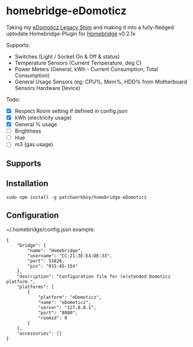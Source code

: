 # homebridge-eDomoticz
Taking my [eDomoticz Legacy Shim](https://github.com/PatchworkBoy/eDomoticz) and 
making it into a fully-fledged uptodate Homebridge-Plugin 
for [Homebridge](https://github.com/nfarina/homebridge) v0.2.1x

Supports:
- Switches (Light / Socket On & Off & status)
- Temperature Sensors (Current Temperature, deg C)
- Power Meters (General, kWh - Current Consumption, Total Consumption)
- General Usage Sensors (eg: CPU%, Mem%, HDD% from Motherboard Sensors Hardware Device)

Todo:
- [x] Respect Room setting if defined in config.json
- [x] kWh (electricity usage)
- [x] General % usage
- [ ] Brightness
- [ ] Hue
- [ ] m3 (gas usage)

## Supports

## Installation
```
sudo npm install -g patchworkboy/homebridge-eDomoticz
```

## Configuration

~/.homebridge/config.json example:
```
{
    "bridge": {
        "name": "Homebridge",
        "username": "CC:21:3E:E4:DE:33",
        "port": 51826,
        "pin": "031-45-154"
    },
    "description": "Configuration file for (e)xtended Domoticz platform.",
    "platforms": [
        {
            "platform": "eDomoticz",
            "name": "eDomoticz",
            "server": "127.0.0.1",
            "port": "8080",
            "roomid": 0
        }
    ],
    "accessories": []
}
```
